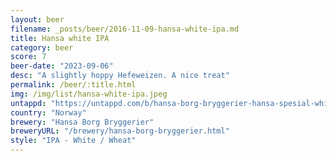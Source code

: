 ```yaml
---
layout: beer
filename: _posts/beer/2016-11-09-hansa-white-ipa.md
title: Hansa white IPA
category: beer
score: 7
beer-date: "2023-09-06"
desc: "A slightly hoppy Hefeweizen. A nice treat"
permalink: /beer/:title.html
img: /img/list/hansa-white-ipa.jpeg
untappd: "https://untappd.com/b/hansa-borg-bryggerier-hansa-spesial-white-ipa/1414882"
country: "Norway"
brewery: "Hansa Borg Bryggerier"
breweryURL: "/brewery/hansa-borg-bryggerier.html"
style: "IPA - White / Wheat"
---
```

